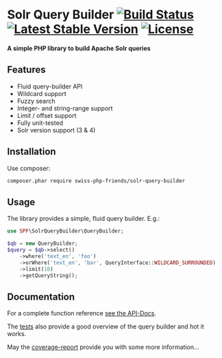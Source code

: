 # Solr Query Builder [![Build Status](https://travis-ci.org/swiss-php-friends/solr-query-builder.svg?branch=master)](https://travis-ci.org/swiss-php-friends/solr-query-builder) [![Latest Stable Version](https://poser.pugx.org/swiss-php-friends/solr-query-builder/version.svg)](https://packagist.org/packages/swiss-php-friends/solr-query-builder) [![License](https://poser.pugx.org/swiss-php-friends/solr-query-builder/license.svg)](https://packagist.org/packages/swiss-php-friends/solr-query-builder)

**A simple PHP library to build Apache Solr queries**

## Features
- Fluid query-builder API
- Wildcard support
- Fuzzy search
- Integer- and string-range support
- Limit / offset support
- Fully unit-tested
- Solr version support (3 & 4)

## Installation

Use composer:
```bash
composer.phar require swiss-php-friends/solr-query-builder
```

## Usage

The library provides a simple, fluid query builder. E.g.:

```php
use SPF\SolrQueryBuilder\QueryBuilder;

$qb = new QueryBuilder;
$query = $qb->select()
    ->where('text_en', 'foo')
    ->orWhere('text_en', 'bar', QueryInterface::WILDCARD_SURROUNDED)
    ->limit(10)
    ->getQueryString();
```

## Documentation

For a complete function reference [see the API-Docs](http://swiss-php-friends.github.io/solr-query-builder/doc/api/).

The [tests](test/SPF/SolrQueryBuilder) also provide a good overview of the query builder and hot it works.

May the [coverage-report](http://swiss-php-friends.github.io/solr-query-builder/doc/coverage/) provide you with some more information...
